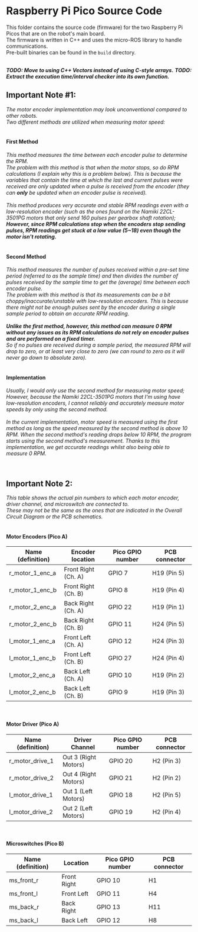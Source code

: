 # Raspberry Pi Pico Source Code
This folder contains the source code (firmware) for the two Raspberry Pi Picos that are on the robot's main board.<br>
The firmware is written in C++ and uses the micro-ROS library to handle communications.<br>
Pre-built binaries can be found in the `build` directory.<br>
<br>

**_TODO: Move to using C++ Vectors instead of using C-style arrays._**
**_TODO: Extract the execution time/interval checker into its own function._**

## Important Note #1:
_The motor encoder implementation may look unconventional compared to other robots.<br>
Two different methods are utilized when measuring motor speed:<br>_
<br>

#### First Method
_This method measures the time between each encoder pulse to determine the RPM.<br>
The problem with this method is that when the motor stops, so do RPM calculations (I explain why this is a problem below).
This is because the variables that contain the time at which the last and current pulses were received are only updated when a pulse is received from the encoder (they can **only** be updated when an encoder pulse is received).<br>
<br>
This method produces very accurate and stable RPM readings even with a low-resolution encoder (such as the ones found on the Namiki 22CL-3501PG motors that only send 160 pulses per gearbox shaft rotation);<br>
**However, since RPM calculations stop when the encoders stop sending pulses, RPM readings get stuck at a low value (5~18) even though the motor isn't rotating.**<br>
<br>_

#### Second Method
_This method measures the number of pulses received within a pre-set time period (referred to as the sample time) and then divides 
the number of pulses received by the sample time to get the (average) time between each encoder pulse.<br>
The problem with this method is that its measurements can be a bit choppy/inaccurate/unstable with low-resolution encoders.
This is because there might not be enough pulses sent by the encoder during a single sample period to obtain an accurate RPM reading.<br>
<br>
**Unlike the first method, however, this method can measure 0 RPM without any issues as its RPM calculations do not rely on encoder pulses and are performed on a fixed timer.**<br>
So if no pulses are received during a sample period, the measured RPM will drop to zero, or at least very close to zero (we can round to zero as it will never go down to absolute zero)._<br>
<br>

#### Implementation
_Usually, I would only use the second method for measuring motor speed; However, because the Namiki 22CL-3501PG motors that I'm using have low-resolution encoders, I cannot reliably
and accurately measure motor speeds by only using the second method.<br>
<br>
In the current implementation, motor speed is measured using the first method as long as the speed measured by the second method is above 10 RPM. When the second method's reading drops below 10 RPM,
the program starts using the second method's measurement. Thanks to this implementation, we get accurate readings whilst also being able to measure 0 RPM._<br>

<br>

## Important Note 2:
_This table shows the actual pin numbers to which each motor encoder, driver channel, and microswitch are connected to.<br>
These may not be the same as the ones that are indicated in the Overall Circuit Diagram or the PCB schematics._<br>
<br>

#### Motor Encoders (Pico A)
| Name (definition)        | Encoder location      | Pico GPIO number | PCB connector |
| ------------------------ | --------------------- | ---------------- | ------------- |
| r_motor_1_enc_a          | Front Right (Ch. A)   | GPIO 7           | H19 (Pin 5)   |
| r_motor_1_enc_b          | Front Right (Ch. B)   | GPIO 8           | H19 (Pin 4)   |
| r_motor_2_enc_a          | Back Right (Ch. A)    | GPIO 22          | H19 (Pin 1)   |
| r_motor_2_enc_b          | Back Right (Ch. B)    | GPIO 11          | H24 (Pin 5)   |
| l_motor_1_enc_a          | Front Left (Ch. A)    | GPIO 12          | H24 (Pin 3)   |
| l_motor_1_enc_b          | Front Left (Ch. B)    | GPIO 27          | H24 (Pin 4)   |
| l_motor_2_enc_a          | Back Left (Ch. A)     | GPIO 10          | H19 (Pin 2)   |
| l_motor_2_enc_b          | Back Left (Ch. B)     | GPIO 9           | H19 (Pin 3)   |
<br>

#### Motor Driver (Pico A)
| Name (definition)        | Driver Channel        | Pico GPIO number | PCB connector |
| ------------------------ | --------------------- | ---------------- | ------------- |
| r_motor_drive_1          | Out 3 (Right Motors)  | GPIO 20          | H2 (Pin 3)    |
| r_motor_drive_2          | Out 4 (Right Motors)  | GPIO 21          | H2 (Pin 2)    |
| l_motor_drive_1          | Out 1 (Left Motors)   | GPIO 18          | H2 (Pin 5)    |
| l_motor_drive_2          | Out 2 (Left Motors)   | GPIO 19          | H2 (Pin 4)    |
<br>

#### Microswitches (Pico B)
| Name (definition) | Location     | Pico GPIO number | PCB connector |
| ----------------- | ------------ | ---------------- | ------------- |
| ms_front_r        | Front Right  | GPIO 10          | H1            |
| ms_front_l        | Front Left   | GPIO 11          | H4            |
| ms_back_r         | Back Right   | GPIO 13          | H11           |
| ms_back_l         | Back Left    | GPIO 12          | H8            |